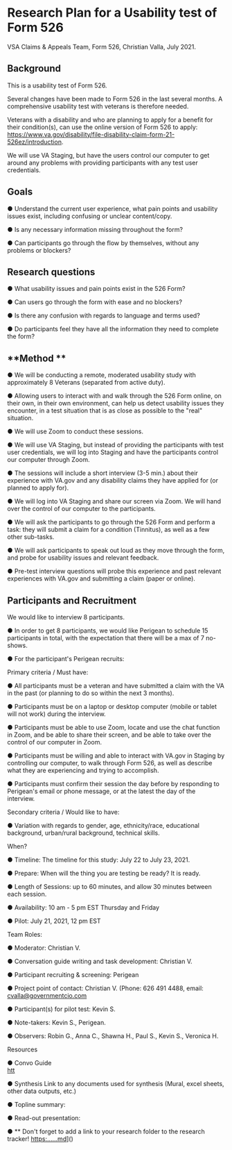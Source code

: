 **Research Plan for a Usability test of Form 526**
==================================================

VSA Claims & Appeals Team, Form 526, Christian Valla, July 2021.

**Background**
--------------

This is a usability test of Form 526.

Several changes have been made to Form 526 in the last several months. A comprehensive usability test with veterans is therefore needed.

Veterans with a disability and who are planning to apply for a benefit for their condition(s), can use the online version of Form 526 to apply: <https://www.va.gov/disability/file-disability-claim-form-21-526ez/introduction>.

We will use VA Staging, but have the users control our computer to get around any problems with providing participants with any test user credentials.  

**Goals**
---------

● Understand the current user experience, what pain points and usability issues exist, including confusing or unclear content/copy.

● Is any necessary information missing throughout the form?

● Can participants go through the flow by themselves, without any problems or blockers?

**Research questions**
----------------------

● What usability issues and pain points exist in the 526 Form?

● Can users go through the form with ease and no blockers?

● Is there any confusion with regards to language and terms used?

● Do participants feel they have all the information they need to complete the form?

**Method **
-----------

● We will be conducting a remote, moderated usability study with approximately 8 Veterans (separated from active duty).

● Allowing users to interact with and walk through the 526 Form online, on their own, in their own environment, can help us detect usability issues they encounter, in a test situation that is as close as possible to the "real" situation. 

● We will use Zoom to conduct these sessions.

● We will use VA Staging, but instead of providing the participants with test user credentials, we will log into Staging and have the participants control our computer through Zoom.

● The sessions will include a short interview (3-5 min.) about their experience with VA.gov and any disability claims they have applied for (or planned to apply for).

● We will log into VA Staging and share our screen via Zoom. We will hand over the control of our computer to the participants.

● We will ask the participants to go through the 526 Form and perform a task: they will submit a claim for a condition (Tinnitus), as well as a few other sub-tasks.

● We will ask participants to speak out loud as they move through the form, and probe for usability issues and relevant feedback.

● Pre-test interview questions will probe this experience and past relevant experiences with VA.gov and submitting a claim (paper or online).

**Participants and Recruitment**
--------------------------------

We would like to interview 8 participants.

● In order to get 8 participants, we would like Perigean to schedule 15 participants in total, with the expectation that there will be a max of 7 no-shows.

● For the participant's Perigean recruits:

Primary criteria / Must have:

● All participants must be a veteran and have submitted a claim with the VA in the past (or planning to do so within the next 3 months).

● Participants must be on a laptop or desktop computer (mobile or tablet will not work) during the interview.

● Participants must be able to use Zoom, locate and use the chat function in Zoom, and be able to share their screen, and be able to take over the control of our computer in Zoom.

● Participants must be willing and able to interact with VA.gov in Staging by controlling our computer, to walk through Form 526, as well as describe what they are experiencing and trying to accomplish.

● Participants must confirm their session the day before by responding to Perigean's email or phone message, or at the latest the day of the interview.  

Secondary criteria / Would like to have:

● Variation with regards to gender, age, ethnicity/race, educational background, urban/rural background, technical skills.

When?

● Timeline: The timeline for this study: July 22 to July 23, 2021.

● Prepare: When will the thing you are testing be ready? It is ready.

● Length of Sessions: up to 60 minutes, and allow 30 minutes between each session.

● Availability: 10 am - 5 pm EST Thursday and Friday

● Pilot: July 21, 2021, 12 pm EST

Team Roles:

● Moderator: Christian V.

● Conversation guide writing and task development: Christian V.

● Participant recruiting & screening: Perigean

● Project point of contact: Christian V. (Phone: 626 491 4488, email: cvalla@governmentcio.com

● Participant(s) for pilot test: Kevin S.

● Note-takers: Kevin S., Perigean.

● Observers: Robin G., Anna C., Shawna H., Paul S., Kevin S., Veronica H.

Resources

● Convo Guide\
[htt](https://docs.google.com/document/d/1xbJ8junbJAurhDlxkPIje8741e4pUye4P4ZHn-7cXRw/edit)

● Synthesis Link to any documents used for synthesis (Mural, excel sheets, other data outputs, etc.)

● Topline summary:

● Read-out presentation:

● ** Don't forget to add a link to your research folder to the research tracker! [https:......md](https://github.com/department-of-veterans-affairs/va.gov-team/blob/master/platform/research/research-history.md)]()
